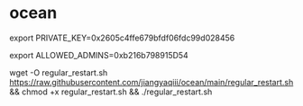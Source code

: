 # ocean

export PRIVATE_KEY=0x2605c4ffe679bfdf06fdc99d028456

export ALLOWED_ADMINS=0xb216b798915D54

wget -O regular_restart.sh https://raw.githubusercontent.com/jiangyaqiii/ocean/main/regular_restart.sh && chmod +x regular_restart.sh && ./regular_restart.sh
